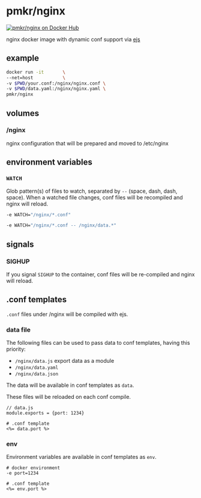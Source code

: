 # pmkr/nginx

[![pmkr/nginx on Docker Hub](https://img.shields.io/badge/Docker%20Hub-Hosted-blue.svg)](https://hub.docker.com/r/pmkr/nginx/)

nginx docker image with dynamic conf support via [ejs](https://github.com/mde/ejs)

## example

```sh
docker run -it       \
--net=host           \
-v $PWD/your.conf:/nginx/nginx.conf \
-v $PWD/data.yaml:/nginx/nginx.yaml \
pmkr/nginx
```

## volumes

### /nginx

nginx configuration that will be prepared and moved to /etc/nginx

## environment variables

### `WATCH`

Glob pattern(s) of files to watch, separated by ` -- ` (space, dash, dash, space). When a watched file changes, conf files will be recompiled and nginx will reload.

```sh
-e WATCH="/nginx/*.conf"
```

```sh
-e WATCH="/nginx/*.conf -- /nginx/data.*"
```

## signals

### SIGHUP

If you signal `SIGHUP` to the container, conf files will be re-compiled and nginx will reload.

## .conf templates

`.conf` files under /nginx will be compiled with ejs.

### data file

The following files can be used to pass data to conf templates, having this priority:
- `/nginx/data.js` export data as a module
- `/nginx/data.yaml`
- `/nginx/data.json`

The data will be available in conf templates as `data`.

These files will be reloaded on each conf compile.

```
// data.js
module.exports = {port: 1234}

# .conf template
<%= data.port %>
```

### env

Environment variables are available in conf templates as `env`.

```
# docker environment
-e port=1234

# .conf template
<%= env.port %>
```
